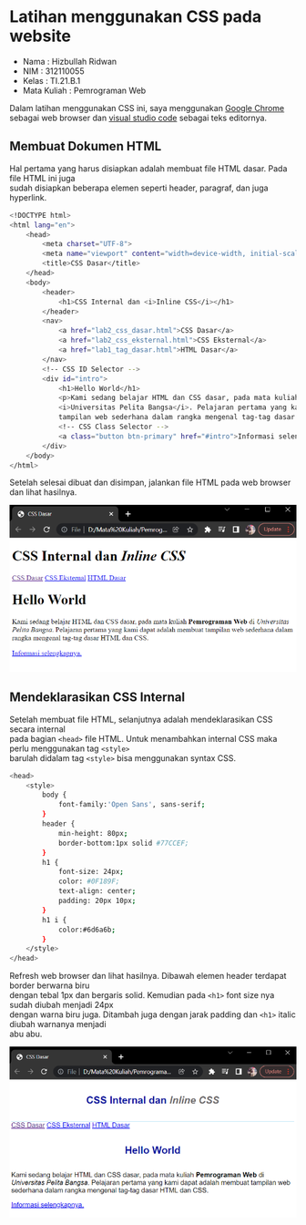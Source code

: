 # Latihan menggunakan CSS pada website 

* Nama          : Hizbullah Ridwan
* NIM           : 312110055
* Kelas         : TI.21.B.1
* Mata Kuliah   : Pemrograman Web

Dalam latihan menggunakan CSS ini, saya menggunakan [Google Chrome](https://www.google.com/intl/id_id/chrome/) sebagai web browser dan [visual studio code](https://code.visualstudio.com/) sebagai teks editornya.       

## Membuat Dokumen HTML

Hal pertama yang harus disiapkan adalah membuat file HTML dasar. Pada file HTML ini juga         
sudah disiapkan beberapa elemen seperti header, paragraf, dan juga hyperlink.            

```bash
<!DOCTYPE html>
<html lang="en">
    <head>
        <meta charset="UTF-8">
        <meta name="viewport" content="width=device-width, initial-scale=1.0">
        <title>CSS Dasar</title>
    </head>
    <body>
        <header>
            <h1>CSS Internal dan <i>Inline CSS</i></h1>
        </header>
        <nav>
            <a href="lab2_css_dasar.html">CSS Dasar</a>
            <a href="lab2_css_eksternal.html">CSS Eksternal</a>
            <a href="lab1_tag_dasar.html">HTML Dasar</a>
        </nav>
        <!-- CSS ID Selector -->
        <div id="intro">
            <h1>Hello World</h1>
            <p>Kami sedang belajar HTML dan CSS dasar, pada mata kuliah <b>Pemrograman Web</b> di 
            <i>Universitas Pelita Bangsa</i>. Pelajaran pertama yang kami dapat adalah membuat 
            tampilan web sederhana dalam rangka mengenal tag-tag dasar HTML dan CSS.</p>
            <!-- CSS Class Selector -->
            <a class="button btn-primary" href="#intro">Informasi selengkapnya.</a>
        </div>
    </body>
</html>
```         

Setelah selesai dibuat dan disimpan, jalankan file HTML pada web browser dan lihat hasilnya.            

![Gambar 1](Screenshoots/Capture1.PNG)      

## Mendeklarasikan CSS Internal

Setelah membuat file HTML, selanjutnya adalah mendeklarasikan CSS secara internal        
pada bagian `<head>` file HTML. Untuk menambahkan internal CSS maka perlu menggunakan tag `<style>`         
barulah didalam tag `<style>` bisa menggunakan syntax CSS.           

```bash
<head>
    <style>
        body {
            font-family:'Open Sans', sans-serif;
        }
        header {
            min-height: 80px;
            border-bottom:1px solid #77CCEF;
        }
        h1 {
            font-size: 24px;
            color: #0F189F;
            text-align: center;
            padding: 20px 10px;
        }
        h1 i {
            color:#6d6a6b;
        }
    </style>
</head>
```         

Refresh web browser dan lihat hasilnya. Dibawah elemen header terdapat border berwarna biru          
dengan tebal 1px dan bergaris solid. Kemudian pada `<h1>` font size nya sudah diubah menjadi 24px    
dengan warna biru juga. Ditambah juga dengan jarak padding dan `<h1>` italic diubah warnanya menjadi      
abu abu.              

![Gambar 2](Screenshoots/Capture2.PNG)      